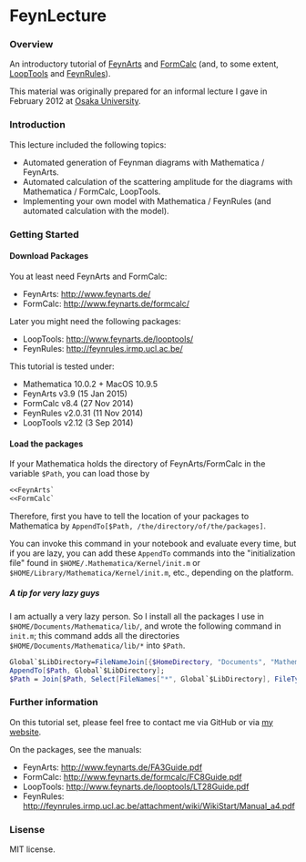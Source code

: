 FeynLecture
===========

### Overview

An introductory tutorial of [FeynArts](http://www.feynarts.de/) and [FormCalc](http://www.feynarts.de/formcalc/) (and, to some extent, [LoopTools](http://www.feynarts.de/looptools/) and [FeynRules](http://feynrules.irmp.ucl.ac.be/)).

This material was originally prepared for an informal lecture I gave in February 2012 at [Osaka University](http://www-het.phys.sci.osaka-u.ac.jp/).

### Introduction

This lecture included the following topics:

* Automated generation of Feynman diagrams with Mathematica / FeynArts.
* Automated calculation of the scattering amplitude for the diagrams with Mathematica / FormCalc, LoopTools.
* Implementing your own model with Mathematica / FeynRules (and automated calculation with the model).


### Getting Started

#### Download Packages

You at least need FeynArts and FormCalc:

* FeynArts: http://www.feynarts.de/
* FormCalc: http://www.feynarts.de/formcalc/

Later you might need the following packages:

* LoopTools: http://www.feynarts.de/looptools/
* FeynRules: http://feynrules.irmp.ucl.ac.be/

This tutorial is tested under:

* Mathematica 10.0.2 + MacOS 10.9.5
* FeynArts v3.9 (15 Jan 2015)
* FormCalc v8.4 (27 Nov 2014)
* FeynRules v2.0.31 (11 Nov 2014)
* LoopTools v2.12 (3 Sep 2014)


#### Load the packages

If your Mathematica holds the directory of FeynArts/FormCalc in the variable `$Path`, you can load those by


```Mathematica
<<FeynArts`
<<FormCalc`
```

Therefore, first you have to tell the location of your packages to Mathematica by `AppendTo[$Path, /the/directory/of/the/packages]`.

You can invoke this command in your notebook and evaluate every time, but if you are lazy, you can add these `AppendTo` commands into the "initialization file" found in `$HOME/.Mathematica/Kernel/init.m` or  `$HOME/Library/Mathematica/Kernel/init.m`, etc., depending on the platform.

##### A tip for very lazy guys

I am actually a very lazy person. So I install all the packages I use in `$HOME/Documents/Mathematica/lib/`, and wrote the following command in `init.m`; this command adds all the directories `$HOME/Documents/Mathematica/lib/*` into `$Path`.


```Mathematica
Global`$LibDirectory=FileNameJoin[{$HomeDirectory, "Documents", "Mathematica", "lib"}]
AppendTo[$Path, Global`$LibDirectory];
$Path = Join[$Path, Select[FileNames["*", Global`$LibDirectory], FileType[#] == Directory &]];
```

### Further information

On this tutorial set, please feel free to contact me via GitHub or via [my website](http://en.misho-web.com/).

On the packages, see the manuals:

* FeynArts: http://www.feynarts.de/FA3Guide.pdf
* FormCalc: http://www.feynarts.de/formcalc/FC8Guide.pdf
* LoopTools: http://www.feynarts.de/looptools/LT28Guide.pdf
* FeynRules: http://feynrules.irmp.ucl.ac.be/attachment/wiki/WikiStart/Manual_a4.pdf

### Lisense

MIT license.


